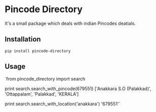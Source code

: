 # Pincode Directory

It's a small package which deals with indian Pincodes deatials.

## Installation

`pip install pincode-directory`

## Usage

`from pincode_directory import search

print search.search_with_pincode(679551)
['Anakkara S.O (Palakkad)', 'Ottappalam', 'Palakkad', 'KERALA']

print search.search_with_location('anakkara')
'679551'`
